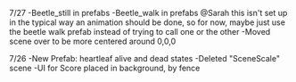 7/27
-Beetle_still in prefabs
-Beetle_walk in prefabs
@Sarah this isn't set up in the typical way an animation should be done, so for now, 
maybe just use the beetle walk prefab instead of trying to call one or the other
-Moved scene over to be more centered around 0,0,0


7/26
-New Prefab: heartleaf alive and dead states
-Deleted "SceneScale" scene
-UI for Score placed in background, by fence
